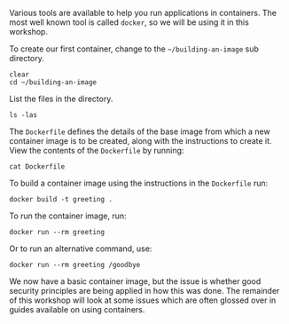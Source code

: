 Various tools are available to help you run applications in containers. The most well known tool is called `docker`, so we will be using it in this workshop.

To create our first container, change to the `~/building-an-image` sub directory.

```execute
clear
cd ~/building-an-image
```

List the files in the directory.

```execute
ls -las
```

The `Dockerfile` defines the details of the base image from which a new container image is to be created, along with the instructions to create it. View the contents of the `Dockerfile` by running:

```execute
cat Dockerfile
```

To build a container image using the instructions in the `Dockerfile` run:

```execute
docker build -t greeting .
```

To run the container image, run:

```execute
docker run --rm greeting
```

Or to run an alternative command, use:

```execute
docker run --rm greeting /goodbye
```

We now have a basic container image, but the issue is whether good security principles are being applied in how this was done. The remainder of this workshop will look at some issues which are often glossed over in guides available on using containers.
